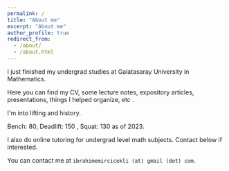 ```yaml
---
permalink: /
title: "About me"
excerpt: "About me"
author_profile: true
redirect_from: 
  - /about/
  - /about.html
---
```


I just finished my undergrad studies at Galatasaray University in Mathematics.

Here you can find my CV, some lecture notes, expository articles, presentations, things I helped organize, etc .

I'm into lifting and history.

Bench: 80, Deadlift: 150 , Squat: 130 as of 2023.

I also do online tutoring for undergrad level math subjects. Contact below if interested.

You can contact me at ``ibrahimemircicekli (at) gmail (dot) com``.